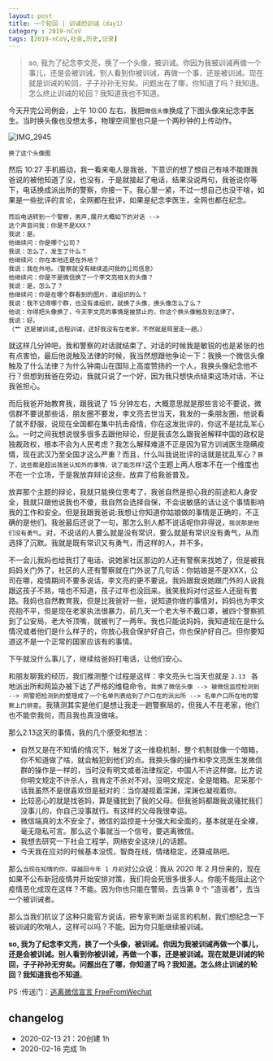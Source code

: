 ```yaml
---
layout: post
title: 一个轮回 | 训诫的训诫（day1）
category : 2019-nCoV
tags: [2019-nCoV,社会,历史,记录]
--- 
```


> so, 我为了纪念李文亮，换了一个头像，被训诫。你因为我被训诫再做一个事儿，还是会被训诫。别人看到你被训诫，再做一个事，还是被训诫。现在就是训诫的轮回，子子孙孙无穷矣。问题出在了哪，你知道了吗？我知道。怎么终止训诫的轮回？我知道我也不知道。
 
今天开完公司例会，上午 10:00 左右，我把`微信头像`换成了下图头像来纪念李医生。当时换头像也没想太多，物理空间里也只是一个两秒钟的上传动作。

![IMG_2945](https://user-images.githubusercontent.com/60376607/74603047-2a45ac80-50ea-11ea-93c8-25266fb6a6e7.JPG)

`换了这个头像图`

然后 10:27 手机振动，我一看来电人是我爸，下意识的想了想自己有啥不能跟我爸说的被他知道了没，也没有，于是就接起了电话，结果没说两句，我爸说你等下，电话换成派出所的警察，你接一下。我心里一紧，不过一想自己也没干啥，如果是一些批评的言论，全网都在批评，如果是纪念李医生，全网也都在纪念。


```
而后电话转到一个警察，男声,展开大概如下的对话 -->
这个声音问我：你是不是XXX？
我说：是。
他继续问：你是哪个公司？
我说：怎么了，发生了什么？
他继续问：你在本地还是在外地？
我说：我在外地。（警察就没有继续追问我的公司信息）
他继续问：你是不是微信换了一个李文亮相关的头像？
我说：是，怎么了？
他继续问：你是在哪个群看到的图片，谁组织的么？
我说：我不记得哪个群，也没有谁组织，就换了头像，换头像怎么了么？
他说：你得把头像换了，今天李文亮的事情是被禁止的，你这个换头像触及到法律了。
我说：好。
（艹 还是被训诫,远程训诫，还好我没有在老家，不然就是局里走一趟。）
```

就这样几分钟吧，我和警察的对话就结束了。对话的时候我是敏锐的也是紧张的也有点害怕，最后他说触及法律的时候，我当然想跟他争论一下：我换一个微信头像触及了什么法律？为什么钟南山在国际上高度赞扬的一个人，我换头像纪念他不行？但想到我爸在旁边，我就只说了一个好，因为我只想快点结束这场对话，不让我爸担心。

而后我爸开始教育我，跟我说了 15 分钟左右，大概意思就是那些言论不要说，微信群不要说那些话，朋友圈不要发，李文亮去世当天，我发的一条朋友圈，他说看了就不舒服，说现在全国都在集中抗击疫情，你在这发批评的，你这不是扰乱军心么。一时之间我想说很多很多去跟他辩论，但是我该怎么跟我爸解释中国的政权是独裁政权，根本不会为人民考虑？我怎么解释难道不正是因为官方训诫医生隐瞒疫情，现在武汉乃至全国才这么严重？而且，什么叫我说批评的话就是扰乱军心？`算了，这些都是超出我爸认知外的事情，说了能怎样?`这个主题上两人根本不在一个维度也不在一个立场，于是我放弃辩论这些，放弃了给我爸普及。

放弃那个主题的辩论，我就只能换位思考了，我爸自然是担心我的前途和人身安全，我就只跟他说我也不傻，我自然会选择自保，不会说敏感的话让这个事情影响我的工作和安全。但是我跟我爸说:我想让你知道你姑娘做的事情是正确的，不正确的是他们。我爸最后还说了一句，那怎么别人都不说话呢你非得说，`我说那是他们没有勇气`。对，不说话的人要么就是没有常识，要么就是有常识没有勇气，从而选择了沉默。我就是既有常识又有勇气，而这样的人，并不多。

不一会儿我妈也给我打了电话，说她家社区那边的人还有警察来找她了，但是被我妈妈关门外了，社区的人还有警察就在门外说了几句话：你姑娘是不是XXX，公司在哪，疫情期间不要多说话，李文亮的更不要说。我妈跟我说她跟门外的人说我跟这孩子不熟，啥也不知道，孩子过年也没回来。我笑我妈对付这些人还挺有套路。我妈也自然教育我，但是比我爸好一些，说知道你做的事情对，妈妈也为李文亮抱不平，但是现在老家执法很暴力，前几天一个老大爷不戴口罩，被四个警察抓到了公安局，老大爷顶嘴，就被判了一两年。我也只能说妈妈，我知道现在是什么情况或者他们是什么样子的，你放心我会保护好自己，你也保护好自己。但你要知道这不是一个正常的国家应该有的事情。

下午就没什么事儿了，继续给爸妈打电话，让他们安心。

和朋友聊我的经历，我们推测整个过程是这样：李文亮头七当天也就是  `2.13 ` 各地派出所和网监办被下达了严格的维稳命令。`我换了微信头像 --> 被微信监控检测到 --> 网警把检测到的整理成了一个名单列表给到了户口在的派出所 --> 名单户口所在地的警察上门排查`。我猜测其实是他们是想让我走一趟警察局的，但我人不在老家，他们也不能奈我何，而且我也真没做啥。

那么2.13这天的事情，我的几个感受和想法：
- 自然又是在不知情的情况下，触发了这一维稳机制，整个机制就像一个暗箱，你不知道做了啥，就会触犯到他们的点。我换头像的操作和李文亮医生发微信群的操作是一样的，当时没有明文或者法律规定，中国人不许这样做。比方说你明文规定不许杀人，我肯定不杀对不对。没明文规定，全是暗箱。尼采那个话我虽然不是很喜欢但是挺对的：当你凝视着深渊，深渊也凝视着你。
- 比较恶心的就是找爸妈，算是骚扰到了我的父母。但我爸妈都跟我说骚扰我们没事儿的，你自己没事就行。有这样的父母我很幸运。
- 微信端真的太不安全了。微信的监控是十分强大和全面的，基本就是在全裸，毫无隐私可言。那么这个事就当一个信号，要逃离微信。
- 我想去研究一下社会工程学，网络安全这块儿的话题。
- 今天我在应对的时候基本没慌，智商在线，情绪稳定，还算成熟吧。

那么`当现在知情的你，穿越回今年 1 月初`对公众说：我从 2020 年 2 月份来的，现在如果不公布新冠疫情并开始安排对策，我们将会死很多很多人。你能不能阻止这个疫情恶化成现在这样？不能。因为你也只能在警局，去当第 9 个 "造谣者"，去当一个被训诫者。

那么当我们抗议了这种只能官方说话，把专家判断当谣言的机制，我们想纪念一下被训诫的吹哨人，这样可以吗？不能。因为你只能继续被训诫。

**so, 我为了纪念李文亮，换了一个头像，被训诫。你因为我被训诫再做一个事儿，还是会被训诫。别人看到你被训诫，再做一个事，还是被训诫。现在就是训诫的轮回，子子孙孙无穷矣。问题出在了哪，你知道了吗？我知道。怎么终止训诫的轮回？我知道我也不知道**。

PS :传送门：[逃离微信宣言 FreeFromWechat](https://matters.news/@freefromwechat/%E9%80%83%E7%A6%BB%E5%BE%AE%E4%BF%A1%E5%AE%A3%E8%A8%80-free-from-wechat-manifesto-bafyreib7535kdob62z6j7dlfjsl5or2doduvuqpgd7xdji2hzncfrvdws4)

## changelog
- 2020-02-13 21：20创建 1h 
- 2020-02-16 完成 1h
